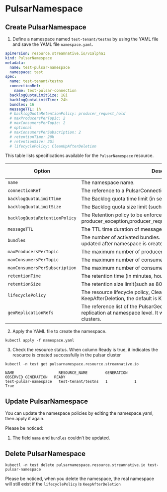 # PulsarNamespace

## Create PulsarNamespace

1. Define a namespace named `test-tenant/testns` by using the YAML file and save the YAML file `namespace.yaml`.
```yaml
apiVersion: resource.streamnative.io/v1alpha1
kind: PulsarNamespace
metadata:
  name: test-pulsar-namespace
  namespace: test
spec:
  name: test-tenant/testns
  connectionRef:
    name: test-pulsar-connection
  backlogQuotaLimitSize: 1Gi
  backlogQuotaLimitTime: 24h
  bundles: 16
  messageTTL: 1h
  # backlogQuotaRetentionPolicy: producer_request_hold
  # maxProducersPerTopic: 2
  # maxConsumersPerTopic: 2
  # optional
  # maxConsumersPerSubscription: 2
  # retentionTime: 20h
  # retentionSize: 2Gi
  # lifecyclePolicy: CleanUpAfterDeletion
```

This table lists specifications available for the `PulsarNamespace` resource.

| Option | Description | Required or not |
| ---| --- |--- |
| `name` | The namespace name. | Yes |
| `connectionRef` | The reference to a PulsarConnection. | Yes |
|  `backlogQuotaLimitTime` | The Backlog quota time limit (in seconds). | Optional |
| `backlogQuotaLimitSize` | The Backlog quota size limit (such as 10Mi, 10Gi). | Optional |
| `backlogQuotaRetentionPolicy` | The Retention policy to be enforced when the limit is reached. options: producer_exception,producer_request_hold,consumer_backlog_eviction | Optional |
| `messageTTL` | The TTL time duration of messages. | Optional |
| `bundles` | The number of activated bundles. By default, it is set to 4. It couldn’t be updated after namespace is created | Optional |
| `maxProducersPerTopic` | The maximum number of producers per topic for a namespace.| Optional |
| `maxConsumersPerTopic` | The maximum number of consumers per topic for a namespace. | Optional |
| `maxConsumersPerSubscription` | The maximum number of consumers per subscription for a namespace. | Optional |
| `retentionTime` | The retention time (in minutes, hours, days, or weeks). | Optional |
| `retentionSize` | The retention size limit(such as 800Mi, 10Gi). | Optional |
| `lifecyclePolicy` | The resource lifecycle policy, CleanUpAfterDeletion or KeepAfterDeletion, the default is KeepAfterDeletion | Optional |
| `geoReplicationRefs` | The reference list of the PulsarGeoReplication. Enable the geo replication at namespace level. It will assign the namespace to the clusters. | No |


2. Apply the YAML file to create the namespace.

```shell
kubectl apply -f namespace.yaml
```

3. Check the resource status. When column Ready is true, it indicates the resource is created successfully in the pulsar cluster

```shell
kubectl -n test get pulsarnamespace.resource.streamnative.io
```

```shell
NAME                    RESOURCE_NAME        GENERATION   OBSERVED_GENERATION   READY
test-pulsar-namespace   test-tenant/testns   1            1                     True
```

## Update PulsarNamespace

You can update the namespace policies by editing the namespace.yaml, then apply if again. 

Please be noticed:
1. The field `name` and `bundles` couldn’t be updated.

## Delete PulsarNamespace

```shell
kubectl -n test delete pulsarnamespace.resource.streamnative.io test-pulsar-namespace
```

Please be noticed, when you delete the namespace, the real namespace will still exist if the `lifecyclePolicy` is `KeepAfterDeletion`
